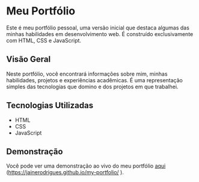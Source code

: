 # Meu Portfólio

Este é meu portfólio pessoal, uma versão inicial que destaca algumas das minhas habilidades em desenvolvimento web. É construído exclusivamente com HTML, CSS e JavaScript.

## Visão Geral

Neste portfólio, você encontrará informações sobre mim, minhas habilidades, projetos e experiências acadêmicas. É uma representação simples das tecnologias que domino e dos projetos em que trabalhei.

## Tecnologias Utilizadas

- HTML
- CSS
- JavaScript

## Demonstração

Você pode ver uma demonstração ao vivo do meu portfólio [aqui](#) (https://jainerodrigues.github.io/my-portfolio/ ).

